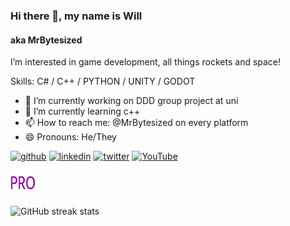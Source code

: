 ### Hi there 👋, my name is Will
#### aka MrBytesized
I’m interested in game development, all things rockets and space!

Skills: C# / C++ / PYTHON / UNITY / GODOT

- 🔭 I’m currently working on DDD group project at uni 
- 🌱 I’m currently learning c++ 
- 📫 How to reach me: @MrBytesized on every platform 
- 😄 Pronouns: He/They 


[<img src='https://cdn.jsdelivr.net/npm/simple-icons@3.0.1/icons/github.svg' alt='github' height='40'>](https://github.com/W1ll-Gale)  [<img src='https://cdn.jsdelivr.net/npm/simple-icons@3.0.1/icons/linkedin.svg' alt='linkedin' height='40'>](https://www.linkedin.com/in/https://www.linkedin.com/in/will-gale-14b343292//)  [<img src='https://cdn.jsdelivr.net/npm/simple-icons@3.0.1/icons/twitter.svg' alt='twitter' height='40'>](https://twitter.com/MrBytesized)  [<img src='https://cdn.jsdelivr.net/npm/simple-icons@3.0.1/icons/youtube.svg' alt='YouTube' height='40'>](https://www.youtube.com/channel/MrBytesized)  

<a href='https://github.com/pricing'><img src='https://raw.githubusercontent.com/acervenky/animated-github-badges/master/assets/pro.gif' width='40' height='40'></a> 

![GitHub streak stats](https://streak-stats.demolab.com/?user=W1ll-Gale)  
